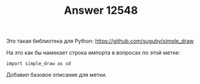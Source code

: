 ﻿---
title: "Answer 12548"
se.owner.user_id: 1365
se.owner.display_name: "insolor"
se.owner.link: "https://ru.meta.stackoverflow.com/users/1365/insolor"
se.answer_id: 12548
se.question_id: 12546
se.post_type: answer
se.is_accepted: True
---
<p>Это такая библиотека для Python: <a href="https://github.com/suguby/simple_draw" rel="nofollow noreferrer">https://github.com/suguby/simple_draw</a></p>
<p>На это как бы намекает строка импорта в вопросах по этой метке:</p>
<pre><code>import simple_draw as sd
</code></pre>
<p>Добавил базовое описание для метки.</p>
